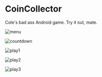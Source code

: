 CoinCollector
=============

Cole's bad ass Android game. Try it out, mate.

![menu](https://www.dropbox.com/sh/yf2pb0bny8himsu/61zj9395J6)

![countdown](https://www.dropbox.com/sh/yf2pb0bny8himsu/61zj9395J6)

![play1](https://www.dropbox.com/s/8yzxc0i43tlcg1t/GAN.png)

![play2](https://www.dropbox.com/s/irxbh59pnl1a80a/GAR.png)

![play3](https://www.dropbox.com/s/u8lfdykdfosthuw/GAL.png)
